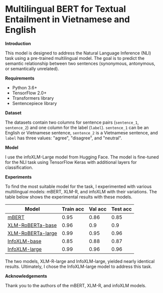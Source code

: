 # Multilingual BERT for Textual Entailment in Vietnamese and English

**Introduction**

This model is designed to address the Natural Language Inference (NLI) task using a pre-trained multilingual model. The goal is to predict the semantic relationship between two sentences (synonymous, antonymous, or semantically unrelated).

**Requirements**

* Python 3.6+
* TensorFlow 2.0+
* Transformers library
* Sentencepiece library

**Dataset**

The datasets contain two columns for sentence pairs (`sentence_1`, `sentence_2`) and one column for the label (`label`). `sentence_1` can be an English or Vietnamese sentence, `sentence_2` is a Vietnamese sentence, and `label` has three values: "agree", "disagree", and "neutral".

**Model**

I use the infoXLM-Large model from Hugging Face. The model is fine-tuned for the NLI task using TensorFlow Keras with additional layers for classification.

**Experiments**

To find the most suitable model for the task, I experimented with various multilingual models: mBERT, XLM-R, and infoXLM with their variations. The table below shows the experimental results with these models.

| Model | Train acc | Val acc | Test acc |
| --- | --- | --- | --- |
| [mBERT](https://huggingface.co/google-bert/bert-base-multilingual-cased) | 0.95 | 0.86 | 0.85 |
| [XLM-RoBERTa-base](https://huggingface.co/FacebookAI/xlm-roberta-base) | 0.96 | 0.9 | 0.9 |
| [XLM-RoBERTa-large](https://huggingface.co/joeddav/xlm-roberta-large-xnli) | 0.99 | 0.95 | 0.96 |
| [InfoXLM-base](https://huggingface.co/microsoft/infoxlm-base) | 0.85 | 0.88 | 0.87 |
| [InfoXLM-large](https://huggingface.co/microsoft/infoxlm-large) | 0.99 | 0.96 | 0.96 |

The two models, XLM-R-large and InfoXLM-large, yielded nearly identical results. Ultimately, I chose the InfoXLM-large model to address this task.

**Acknowledgements**

Thank you to the authors of the mBERT, XLM-R, and infoXLM models.
